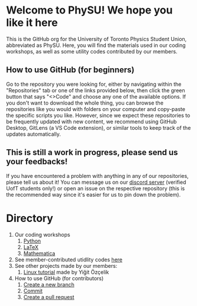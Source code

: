 # Welcome to PhySU! We hope you like it here

This is the GitHub org for the University of Toronto Physics Student Union, abbreviated as PhySU. Here, you will find the materials used in our coding workshops, as well as some utility codes contributed by our members.

## How to use GitHub (for beginners)

Go to the repository you were looking for, either by navigating within the "Repositories" tab or one of the links provided below, then click the green button that says "<>Code" and choose any one of the available options. If you don't want to download the whole thing, you can browse the repositories like you would with folders on your computer and copy-paste the specific scripts you like. However, since we expect these repositories to be frequently updated with new content, we recommend using GitHub Desktop, GitLens (a VS Code extension), or similar tools to keep track of the updates automatically.

## This is still a work in progress, please send us your feedbacks!
If you have encountered a problem with anything in any of our repositories, please tell us about it! You can message us on our [discord server](https://discord.com/invite/Ss5SyxR) (verified UofT students only!) or open an issue on the respective repository (this is the recommended way since it's easier for us to pin down the problem).

# Directory

1. Our coding workshops
    1. [Python](https://github.com/UofT-PhySU/Python-Workshop)
    2. [LaTeX](https://github.com/UofT-PhySU/LaTeX-Workshop)
    3. [Mathematica](https://github.com/UofT-PhySU/Mathematica-workshop)
2. See member-contributed utidlity codes [here](https://github.com/UofT-PhySU/Community-Utilities)
3. See other projects made by our members:
    1. [Linux tutorial](https://github.com/UofT-PhySU/Linux-Tutorials) made by Yiǧit Özçelik
4. How to use GitHub (for contributors)
    1. [Create a new branch](https://docs.github.com/en/desktop/contributing-and-collaborating-using-github-desktop/making-changes-in-a-branch/managing-branches)
    2. [Commit](https://github.com/git-guides/git-commit)
    3. [Create a pull request](https://docs.github.com/en/pull-requests/collaborating-with-pull-requests/proposing-changes-to-your-work-with-pull-requests/creating-a-pull-request)